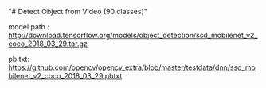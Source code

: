 "# Detect Object from Video (90 classes)"

model path : http://download.tensorflow.org/models/object_detection/ssd_mobilenet_v2_coco_2018_03_29.tar.gz


pb txt: https://github.com/opencv/opencv_extra/blob/master/testdata/dnn/ssd_mobilenet_v2_coco_2018_03_29.pbtxt
